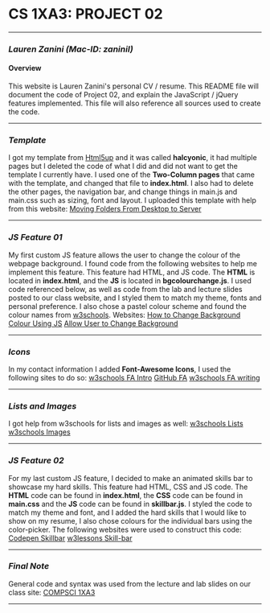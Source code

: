 # CS 1XA3: PROJECT 02
---
### *Lauren Zanini (Mac-ID: zaninil)*
#### Overview
This website is Lauren Zanini's personal CV / resume. This README file will document the code of Project 02, and explain the JavaScript / jQuery features implemented. This file will also reference all sources used to create the code.

---
### *Template*
I got my template from [Html5up](https://html5up.net/) and it was called **halcyonic**, it had multiple pages but I deleted the code of what I did and did not want to get the template I currently have. I used one of the **Two-Column pages** that came with the template, and changed that file to **index.html**. I also had to delete the other pages, the navigation bar, and change things in main.js and main.css such as sizing, font and layout. I uploaded this template with help from this website: [Moving Folders From Desktop to Server](https://stackoverflow.com/questions/591498/moving-a-folder-from-desktop-to-the-server)

---
### *JS Feature 01*
My first custom JS feature allows the user to change the colour of the webpage background. I found code from the following websites to help me implement this feature. This feature had HTML, and JS code. The **HTML** is located in **index.html**, and the **JS** is located in **bgcolourchange.js**. I used code referenced below, as well as code from the lab and lecture slides posted to our class website, and I styled them to match my theme, fonts and personal preference. I also chose a pastel colour scheme and found the colour names from [w3schools](https://www.w3schools.com/colors/colors_hex.asp). 
Websites:
[How to Change Background Colour Using JS](https://www.tutorialrepublic.com/faq/how-to-change-the-background-color-of-a-web-page-using-javascript.php)
[Allow User to Change Background](https://stackoverflow.com/questions/53787686/allow-user-to-change-background-colour-in-javascript)

---
### *Icons*
In my contact information I added **Font-Awesome Icons**, I used the following sites to do so:
[w3schools FA Intro](https://www.w3schools.com/icons/fontawesome_icons_intro.asp)
[GitHub FA](https://github.com/FortAwesome/Font-Awesome/issues/11946)
[w3schools FA writing](https://www.w3schools.com/icons/fontawesome5_icons_writing.asp)

---
### *Lists and Images*
I got help from w3schools for lists and images as well:
[w3schools  Lists](https://www.w3schools.com/html/html_lists.asp)
[w3schools Images](https://www.w3schools.com/html/html_images.asp)

---
### *JS Feature 02*
For my last custom JS feature, I decided to make an animated skills bar to showcase my hard skills. This feature had HTML, CSS and JS code. The **HTML** code can be found in **index.html**, the **CSS** code can be found in **main.css** and the **JS** code can be found in **skillbar.js**. I styled the code to match my theme and font, and I added the hard skills that I would like to show on my resume, I also chose colours for the individual bars using the color-picker. The following websites were used to construct this code:
[Codepen Skillbar](https://codepen.io/tamak/pen/hzEer)
[w3lessons Skill-bar](https://w3lessons.info/skill-bar-with-jquery-css3/)

---
### *Final Note*
General code and syntax was used from the lecture and lab slides on our class site:
[COMPSCI 1XA3](https://mac1xa3.ca/)

---
